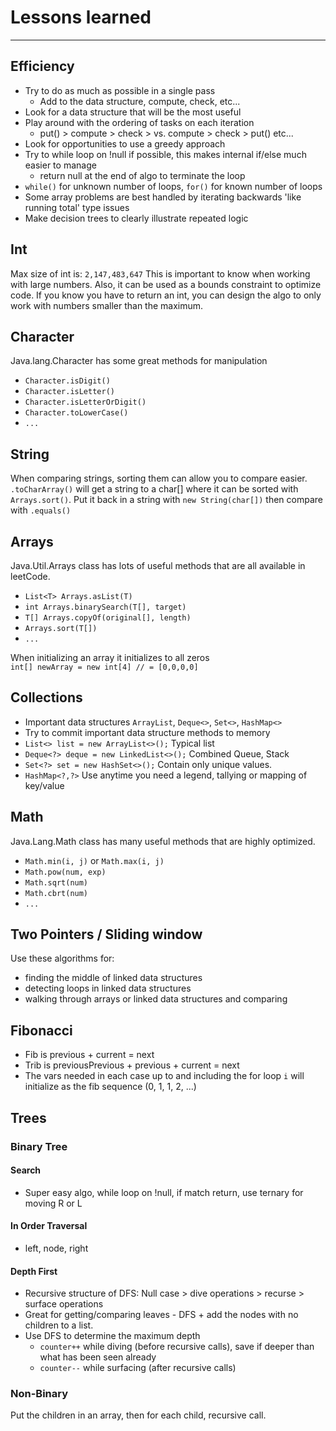
# Lessons learned
___

## Efficiency
* Try to do as much as possible in a single pass
  * Add to the data structure, compute, check, etc...
* Look for a data structure that will be the most useful
* Play around with the ordering of tasks on each iteration
  * put() > compute > check > vs. compute > check > put() etc...
* Look for opportunities to use a greedy approach
* Try to while loop on !null if possible, this makes internal if/else much easier to manage
  * return null at the end of algo to terminate the loop
* `while()` for unknown number of loops, `for()` for known number of loops
* Some array problems are best handled by iterating backwards 'like running total' type issues
* Make decision trees to clearly illustrate repeated logic

## Int
Max size of int is: `2,147,483,647` This is important to know when working with large numbers.
Also, it can be used as a bounds constraint to optimize code. If you know you have to return an int, you can design the algo to only work with numbers smaller than the maximum.

## Character
Java.lang.Character has some great methods for manipulation
* `Character.isDigit()`
* `Character.isLetter()`
* `Character.isLetterOrDigit()`
* `Character.toLowerCase()`
* `...`

## String
When comparing strings, sorting them can allow you to compare easier. `.toCharArray()` will get a string to a char[] where it can be sorted with `Arrays.sort()`. Put it back in a string with `new String(char[])` then compare with `.equals()`

## Arrays
Java.Util.Arrays class has lots of useful methods that are all available in leetCode.
* `List<T> Arrays.asList(T)`
* `int Arrays.binarySearch(T[], target)`
* `T[] Arrays.copyOf(original[], length)`
* `Arrays.sort(T[])`
* `...`

When initializing an array it initializes to all zeros  
`int[] newArray = new int[4] // = [0,0,0,0]`

## Collections
* Important data structures `ArrayList`, `Deque<>`, `Set<>`, `HashMap<>`
* Try to commit important data structure methods to memory
* `List<> list = new ArrayList<>();` Typical list
* `Deque<?> deque = new LinkedList<>();` Combined Queue, Stack
* `Set<?> set = new HashSet<>();` Contain only unique values.
* `HashMap<?,?>` Use anytime you need a legend, tallying or mapping of key/value


## Math
Java.Lang.Math class has many useful methods that are highly optimized.
* `Math.min(i, j)` or `Math.max(i, j)`
* `Math.pow(num, exp)`
* `Math.sqrt(num)`
* `Math.cbrt(num)`
* `...`

## Two Pointers / Sliding window
Use these algorithms for:
* finding the middle of linked data structures
* detecting loops in linked data structures
* walking through arrays or linked data structures and comparing

## Fibonacci
* Fib is previous + current = next
* Trib is previousPrevious + previous + current = next
* The vars needed in each case up to and including the for loop `i` will initialize as the fib sequence (0, 1, 1, 2, ...)

## Trees
### Binary Tree
#### Search
* Super easy algo, while loop on !null, if match return, use ternary for moving R or L

#### In Order Traversal
* left, node, right

#### Depth First
* Recursive structure of DFS: Null case > dive operations > recurse > surface operations
* Great for getting/comparing leaves - DFS + add the nodes with no children to a list.
* Use DFS to determine the maximum depth
  * `counter++` while diving (before recursive calls), save if deeper than what has been seen already
  * `counter--` while surfacing (after recursive calls)

### Non-Binary
Put the children in an array, then for each child, recursive call.


